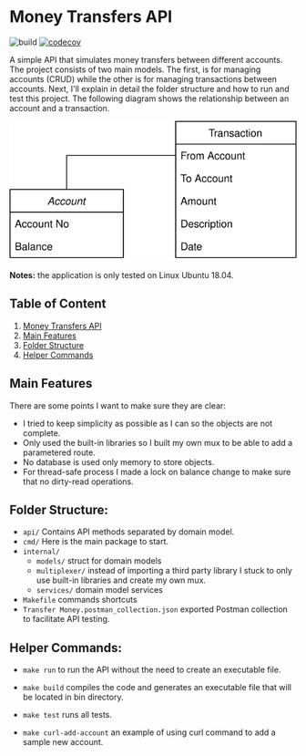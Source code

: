 # Money Transfers API

![build](https://github.com/ehabterra/money-transfers/actions/workflows/ci.yml/badge.svg)
[![codecov](https://codecov.io/github/ehabterra/money-transfers/branch/main/graph/badge.svg)](https://codecov.io/github/ehabterra/money-transfers)

A simple API that simulates money transfers 
between different accounts. The project consists of two main models. The
first, is for managing accounts (CRUD) while the other is for
managing transactions between accounts. 
Next, I'll explain in detail the folder structure and how to run and test this project. 
The following diagram shows the relationship between an account and a transaction. 

![diagram](diagram.svg)


**Notes:** the application is only tested on Linux Ubuntu 18.04.


## Table of Content
1. [Money Transfers API](#money-transfers-api)
2. [Main Features](#main-features)
3. [Folder Structure](#folder-structure)
4. [Helper Commands](#helper-commands)

## Main Features

There are some points I want to make sure they are clear:
* I tried to keep simplicity as possible as I can so the objects are not complete.
* Only used the built-in libraries so I built my own mux to be able to add a parametered route.
* No database is used only memory to store objects.
* For thread-safe process I made a lock on balance change to make sure that no dirty-read operations.

## Folder Structure:

* `api/` Contains API methods separated by domain model.
* `cmd/` Here is the main package to start.
* `internal/`
  * `models/` struct for domain models
  * `multiplexer/` instead of importing a third party library I stuck to 
    only use built-in libraries and create my own mux.
  * `services/` domain model services
* `Makefile` commands shortcuts
* `Transfer Money.postman_collection.json` exported Postman collection to
facilitate API testing.


## Helper Commands:

* `make run` to run the API without the need to create an executable file.
  
* `make build` compiles the code and generates an executable file that will
be located in bin directory.
  
* `make test` runs all tests.

* `make curl-add-account` an example of using curl command to add a sample
new account.

